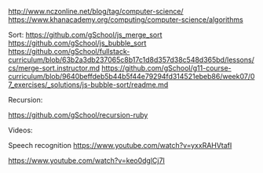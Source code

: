 http://www.nczonline.net/blog/tag/computer-science/
https://www.khanacademy.org/computing/computer-science/algorithms

Sort:
https://github.com/gSchool/js_merge_sort
https://github.com/gSchool/js_bubble_sort
https://github.com/gSchool/fullstack-curriculum/blob/63b2a3db237065c8b17c1d8d357d38c548d365bd/lessons/cs/merge-sort.instructor.md
https://github.com/gSchool/g11-course-curriculum/blob/9640beffdeb5b44b5f44e79294fd314521ebeb86/week07/07_exercises/_solutions/js-bubble-sort/readme.md


Recursion:

https://github.com/gSchool/recursion-ruby




Videos:

Speech recognition
https://www.youtube.com/watch?v=yxxRAHVtafI

https://www.youtube.com/watch?v=keo0dglCj7I
